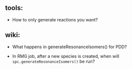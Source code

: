 ## tools:

- How to only generate reactions you want?

## wiki:

- What happens in generateResonanceIsomers() for PDD?

- In RMG job, after a new species is created, when will `spc.generateResonanceIsomers()` be run?